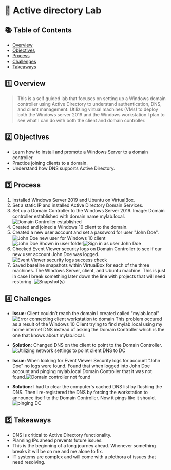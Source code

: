 # 🧪 Active directory Lab

## 📚 Table of Contents

- [Overview](#1️⃣-overview)
- [Objectives](#2️⃣-objectives)
- [Process](#3️⃣-process)
- [Challenges](#4️⃣-challenges)
- [Takeaways](#5️⃣-takeaways)

## 1️⃣ Overview
>
> This is a self guided lab that focuses on setting up a Windows domain controller using Active Directory to understand authentication, DNS, and client management. Utilizing virtual machines (VMs) to deploy both the Windows server 2019 and the Windows workstation I plan to see what I can do with both the client and domain controller.

## 2️⃣ Objectives

- Learn how to install and promote a Windows Server to a domain controller.  
- Practice joining clients to a domain.  
- Understand how DNS supports Active Directory.

## 3️⃣ Process

1. Installed Windows Server 2019 and Ubuntu on VirtualBox.  
2. Set a static IP and installed Active Directory Domain Services.
3. Set up a Domain Controller to the Windows Server 2019. Image: Domain controller established with domain name mylab.local. ![Domain Controller established](images/20251016164647.png)
4. Created and joined a Windows 10 client to the domain.
5. Created a new user account and set a password for user "John Doe". ![John Doe new user for Windows 10 client](images/20251016165521.png)![John Doe Shown in user folder](images/20251016165612.png)![Sign in as user John Doe](images/20251016165810.png)
6. Checked Event Viewer security logs on Domain Controller to see if our new user account John Doe was logged.![Event Viewer security logs success check](images/20251016175826.png)
7. Saved baseline snapshots within VirtualBox for each of the three machines. The WIndows Server, client, and Ubuntu machine. This is just in case I break something later down the line with projects that will need restoring. ![Snapshot(s)](images/20251017130928.png)

## 4️⃣ Challenges

- **Issue:** Client couldn’t reach the domain I created called "mylab.local" ![Error connecting client workstation to domain](images/01-Client-DomainError.png)
This problem occured as a result of the Windows 10 Client trying to find mylab.local using my home internet DNS instead of asking the Domain Controller which is the one that knows about mylab.local.

- **Solution:**  Changed DNS on the client to point to the Domain Controller.![Utilizing network settings to point client DNS to DC](images/20251016161008.png)

- **Issue:** When looking for Event Viewer Security logs for account "John Doe" no logs were found. Found that when logged into John Doe account and pinging mylab.local Domain Controller that it was not found.![Domain controller not found](images/20251016172757.png)
- **Solution:** I had to clear the computer's cached DNS list by flushing the DNS. Then I re-registered the DNS by forcing the workstation to announce itself to the Domain Controller. Now it pings like it should.![pinging DC](images/20251016174029.png)

## 5️⃣ Takeaways

- DNS is critical to Active Directory functionality.  
- Planning IPs ahead prevents future issues.  
- This is the beginning of a long journey ahead. Whenever something breaks it will be on me and me alone to fix.
- IT systems are complex and will come with a plethora of issues that need resolving.

